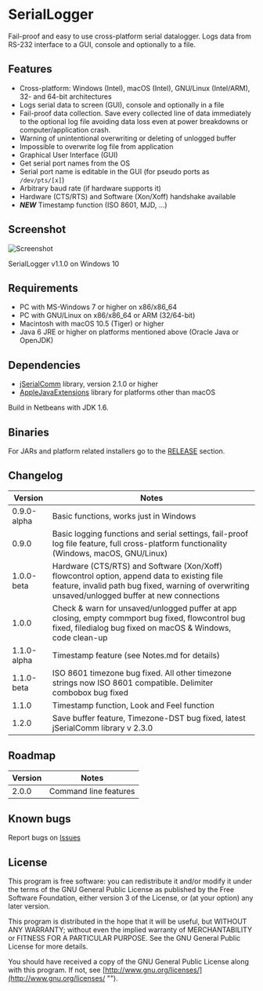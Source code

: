 # SerialLogger

 Fail-proof and easy to use cross-platform serial datalogger. 
 Logs data from RS-232 interface to a GUI, console and optionally to a file.
 
## Features

* Cross-platform: Windows (Intel), macOS (Intel), GNU/Linux (Intel/ARM), 32- and 64-bit architectures
* Logs serial data to screen (GUI), console and optionally in a file
* Fail-proof data collection. Save every collected line of data immediately to the optional log file avoiding data loss even at power breakdowns or computer/application crash.
* Warning of unintentional overwriting or deleting of unlogged buffer
* Impossible to overwrite log file from application
* Graphical User Interface (GUI)
* Get serial port names from the OS
* Serial port name is editable in the GUI (for pseudo ports as `/dev/pts/[x]`)
* Arbitrary baud rate (if hardware supports it)
* Hardware (CTS/RTS) and Software (Xon/Xoff) handshake available
* ***NEW*** Timestamp function (ISO 8601, MJD, ...)

## Screenshot
![](http://blog.hani-ibrahim.de/wp-content/uploads/SerialLogger-1.1.0.png "Screenshot")

SerialLogger v1.1.0 on Windows 10

## Requirements

* PC with MS-Windows 7 or higher on x86/x86_64
* PC with GNU/Linux on x86/x86_64 or ARM (32/64-bit)
* Macintosh with macOS 10.5 (Tiger) or higher
* Java 6 JRE or higher on platforms mentioned above (Oracle Java or OpenJDK)

## Dependencies

* [jSerialComm](http://fazecast.github.io/jSerialComm/ "") library, version 2.1.0 or higher
* [AppleJavaExtensions](http://www.java2s.com/Code/Jar/a/applejavaextensions.htm "") library for platforms other than macOS

Build in Netbeans with JDK 1.6. 

## Binaries

For JARs and platform related installers go to the [RELEASE](https://github.com/haniibrahim/SerialLogger/releases) section.

## Changelog

| Version     | Notes  |
|-------------|--------|
| 0.9.0-alpha | Basic functions, works just in Windows |
| 0.9.0       | Basic logging functions and serial settings, fail-proof log file feature, full cross-platform functionality (Windows, macOS, GNU/Linux) |
| 1.0.0-beta  | Hardware (CTS/RTS) and Software (Xon/Xoff) flowcontrol option, append data to existing file feature, invalid path bug fixed, warning of overwriting unsaved/unlogged buffer at new connections|
| 1.0.0       | Check & warn for unsaved/unlogged puffer at app closing, empty commport bug fixed, flowcontrol bug fixed, filedialog bug fixed on macOS & Windows, code clean-up |
| 1.1.0-alpha | Timestamp feature (see Notes.md for details) |
| 1.1.0-beta  | ISO 8601 timezone bug fixed. All other timezone strings now ISO 8601 compatible. Delimiter combobox bug fixed |
| 1.1.0       | Timestamp function, Look and Feel function |
| 1.2.0       | Save buffer feature, Timezone-DST bug fixed, latest jSerialComm library v 2.3.0 |

## Roadmap

| Version | Notes                 |
|---------|-----------------------|
| 2.0.0   | Command line features |

## Known bugs

Report bugs on [Issues](https://github.com/haniibrahim/SerialLogger/issues "")

## License

This program is free software: you can redistribute it and/or modify it under the terms of the GNU General Public License as published by the Free Software Foundation, either version 3 of the License, or (at your option) any later version.

This program is distributed in the hope that it will be useful, but WITHOUT ANY WARRANTY; without even the implied warranty of MERCHANTABILITY or FITNESS FOR A PARTICULAR PURPOSE. See the GNU General Public License for more details.

You should have received a copy of the GNU General Public License along with this program. If not, see [http://www.gnu.org/licenses/](http://www.gnu.org/licenses/ "").
